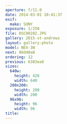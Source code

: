 ```yaml
---
aperture: f/11.0
date: 2014-03-01 10:41:37
exif:
  make: SONY
exposure: 1/250
file: DSC00282.JPG
gallery: 2015-st-andrews
layout: gallery-photo
model: NEX-3N
next: 86d40a8
ordering: 12
previous: 6383ea8
sizes:
  640w:
    height: 426
    width: 640
  200x200:
    height: 200
    width: 200
  96x96:
    height: 96
    width: 96
title: 
---
```

